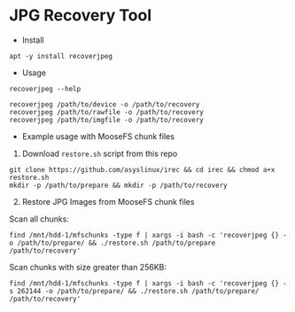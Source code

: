 # JPG Recovery Tool
- Install
```
apt -y install recoverjpeg
```

- Usage
```
recoverjpeg --help

recoverjpeg /path/to/device -o /path/to/recovery
recoverjpeg /path/to/rawfile -o /path/to/recovery
recoverjpeg /path/to/imgfile -o /path/to/recovery
```

- Example usage with MooseFS chunk files

1. Download `restore.sh` script from this repo 

```
git clone https://github.com/asyslinux/irec && cd irec && chmod a+x restore.sh
mkdir -p /path/to/prepare && mkdir -p /path/to/recovery
```

2. Restore JPG Images from MooseFS chunk files

Scan all chunks:
```
find /mnt/hdd-1/mfschunks -type f | xargs -i bash -c 'recoverjpeg {} -o /path/to/prepare/ && ./restore.sh /path/to/prepare /path/to/recovery'
```

Scan chunks with size greater than 256KB:
```
find /mnt/hdd-1/mfschunks -type f | xargs -i bash -c 'recoverjpeg {} -s 262144 -o /path/to/prepare/ && ./restore.sh /path/to/prepare/ /path/to/recovery'
```
